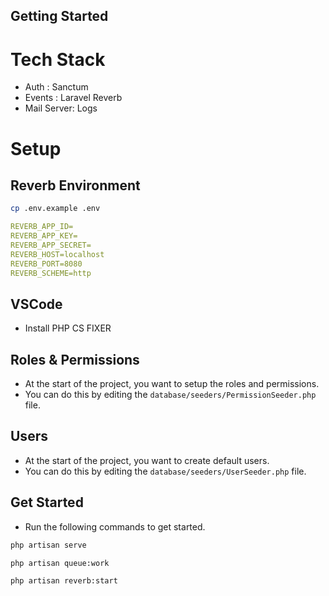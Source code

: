 ## Getting Started

# Tech Stack

- Auth : Sanctum
- Events : Laravel Reverb
- Mail Server: Logs

# Setup

## Reverb Environment

```bash
cp .env.example .env
```

```yml
REVERB_APP_ID=
REVERB_APP_KEY=
REVERB_APP_SECRET=
REVERB_HOST=localhost
REVERB_PORT=8080
REVERB_SCHEME=http
```

## VSCode

- Install PHP CS FIXER

## Roles & Permissions

- At the start of the project, you want to setup the roles and permissions.
- You can do this by editing the `database/seeders/PermissionSeeder.php` file.

## Users

- At the start of the project, you want to create default users.
- You can do this by editing the `database/seeders/UserSeeder.php` file.

## Get Started

- Run the following commands to get started.

```bash
php artisan serve
```

```bash
php artisan queue:work
```

```bash
php artisan reverb:start
```
